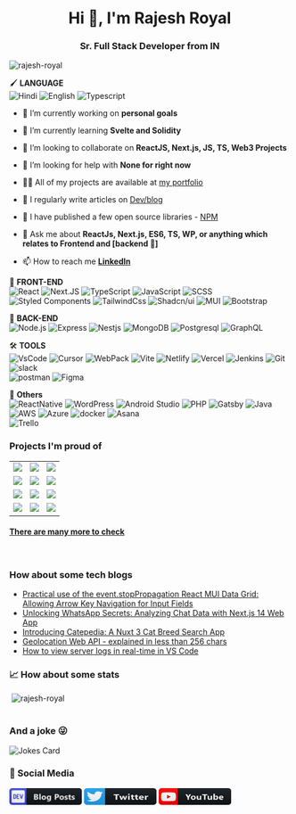 <h1 align="center">Hi 👋, I'm Rajesh Royal</h1>
<h3 align="center" align-items="center">Sr. Full Stack Developer from IN</h3>

<p align="left"> <img src="https://komarev.com/ghpvc/?username=rajesh-royal" alt="rajesh-royal" /> </p>

🖌 **LANGUAGE** <br />
![Hindi](https://img.shields.io/badge/-Hindi-orange)
![English](https://img.shields.io/badge/English-blue)
![Typescript](https://img.shields.io/badge/JavaScript-black?logo=Typescript)

- 🔭 I’m currently working on **personal goals**

- 🌱 I’m currently learning **Svelte and Solidity**

- 👯 I’m looking to collaborate on **ReactJS, Next.js, JS, TS, Web3 Projects**

- 🤝 I’m looking for help with **None for right now**

- 👨‍💻 All of my projects are available at [my portfolio](https://rajeshroyalfullstackdeveloper.vercel.app/)

- 📝 I regularly write articles on [Dev/blog](https://dev.to/rajeshroyal)
 
- 📢 I have published a few open source libraries - [NPM](https://www.npmjs.com/~rajesh896)

- 💬 Ask me about **ReactJs, Next.js, ES6, TS, WP, or anything which relates to Frontend and [backend 🙂]**

- 📫 How to reach me **[LinkedIn](https://www.linkedin.com/in/rajesh-royal)**

🌱 **FRONT-END** <br />
![React](https://img.shields.io/badge/React-black?logo=react)
![Next.JS](https://img.shields.io/badge/Next.JS-black?logo=Next.JS)
![TypeScript](https://img.shields.io/badge/TypeScript-black?logo=typescript)
![JavaScript](https://img.shields.io/badge/ES6,%20HTML5,%20CSS3-black?logo=javascript)
![SCSS](https://img.shields.io/badge/SCSS-black?logo=sass)
![Styled Components](https://img.shields.io/badge/Styled%20Components-black?logo=styled-components)
![TailwindCss](https://img.shields.io/badge/Tailwind-black?logo=Tailwindcss)
![Shadcn/ui](https://img.shields.io/badge/shadcn%2Fui-000?logo=shadcnui&logoColor=fff&style=for-the-badge)
![MUI](https://img.shields.io/badge/Material--UI-007FFF?style=for-the-badge&logo=mui&logoColor=white)
![Bootstrap](https://img.shields.io/badge/Bootstrap-black?logo=Bootstrap)

🌱 **BACK-END** <br />
![Node.js](https://img.shields.io/badge/Node.js-black?logo=node.js)
![Express](https://img.shields.io/badge/Express-black?logo=express)
![Nestjs](https://img.shields.io/badge/Nest.js-black?logo=nestjs)
![MongoDB](https://img.shields.io/badge/MongoDB-black?logo=mongodb)
![Postgresql](https://img.shields.io/badge/PostgreSQL-316192?logo=postgresql&logoColor=white)
![GraphQL](https://img.shields.io/badge/GraphQL-black?logo=graphql)

🛠 **TOOLS** <br />
![VsCode](https://img.shields.io/badge/VSCode-black?logo=visual-studio-code)
![Cursor](https://img.shields.io/badge/Cursor-Editor?logo=Cursor-Editor)
![WebPack](https://img.shields.io/badge/Webpack-black?logo=webpack)
![Vite](https://img.shields.io/badge/Vite-646CFF?style=for-the-badge&logo=Vite&logoColor=white)
![Netlify](https://img.shields.io/badge/Netlify-black?logo=netlify)
![Vercel](https://img.shields.io/badge/Vercel-000000?style=for-the-badge&logo=vercel&logoColor=white)
![Jenkins](https://img.shields.io/badge/Jenkins-black?logo=jenkins) 
![Git](https://img.shields.io/badge/Git-black?logo=git) 
![slack](https://img.shields.io/badge/Slack-black?logo=slack)	
![postman](https://img.shields.io/badge/Postman-black?logo=postman) 
![Figma](https://img.shields.io/badge/Figma-F24E1E?style=for-the-badge&logo=figma&logoColor=white)


🧯 **Others** <br />
![ReactNative](https://img.shields.io/badge/-ReactNative-61DAFB?logo=react&logoColor=white&style=for-the-badge)
![WordPress](https://img.shields.io/badge/Wordpress-black?logo=wordpress)
![Android Studio](https://img.shields.io/badge/Android%20Studio-black?logo=android-studio)
![PHP](https://img.shields.io/badge/Gatsby-black?logo=gatsby)
![Gatsby](https://img.shields.io/badge/PHP-black?logo=php)
![Java](https://img.shields.io/badge/JAVA-black?logo=java)
![AWS](https://img.shields.io/badge/AWS-black?logo=amazonwebservices)
![Azure](https://img.shields.io/badge/Azure-black?logo=Azure-DevOps)
![docker](https://img.shields.io/badge/Docker-black?logo=docker)
![Asana](https://img.shields.io/badge/Asana-black?logo=asana)	
![Trello](https://img.shields.io/badge/Trello-black?logo=trello)	

### Projects I'm proud of
<table>
  <tr>
   <td><a href="https://dashboard.3dos.io/" target="_blank"><img src="https://3dosmarketplace.s3.us-east-1.amazonaws.com/3dos_preview.png" width=240></a></td>
    <td><a href="https://github.com/Rajesh-Royal/vthumb.js" target="_blank"><img src="https://user-images.githubusercontent.com/24524924/164651028-1a35b1a9-61eb-47d9-ad70-362060f8e5c7.gif" width=240></a></td>
    <td><a href="https://github.com/Rajesh-Royal/Broprint.js" target="_blank"><img src="https://user-images.githubusercontent.com/24524924/163906729-f34e193a-e202-43ae-ba4b-c460da6cc911.gif" width=240></a></td>
  </tr>
  <tr>
    <td><a href="https://github.com/Rajesh-Royal/WYNK-Music-App-Clone" target="_blank"><img src="https://user-images.githubusercontent.com/24524924/169729910-1fef9c22-52a3-4586-8876-913e1a9c9c60.gif" width=240></a></td>
    <td><a href="https://github.com/Rajesh-Royal/Employee-Management-Dashboard" target="_blank"><img src="https://user-images.githubusercontent.com/24524924/173211713-7fd30316-6e16-451d-b6f0-61783bc2e8b3.png" width=240></a></td>
    <td><a href="https://github.com/Rajesh-Royal/video-chat-one-to-one-node-js" target="_blank"><img src="https://user-images.githubusercontent.com/24524924/110233509-67294f00-7f4a-11eb-9dc8-0c4e1424b860.png" width=240 ></a></td>
  </tr>
  <tr>
    <td><a href="https://brettjosh.com/" target="_blank"><img src="https://screenshot-proxy.netlify.app/f_avif,w_336/https://d33wubrfki0l68.cloudfront.net/62bc498bd3f6e20009cc3889/screenshot_2022-06-29-12-47-04-0000.png" width=240></a></td>
    <td><a href="https://github.com/Rajesh-Royal/developer-portfolio-blog-ecommerce" target="_blank"><img src="https://github.com/Rajesh-Royal/developer-portfolio-blog-ecommerce/raw/develop/src/images/final%20screenshot%20readme%20preview.jpg" width=240></a></td>
    <td><a href="https://github.com/Rajesh-Royal/car-bidding-system-react" target="_blank"><img src="https://github.com/Rajesh-Royal/car-bidding-system-react/raw/develop/src/assets/images/CarBiddingProjectImage.png" width=240 ></a></td>
  </tr>
  <tr>
   <td><a href="https://github.com/Rajesh-Royal/netflix-frontend-clone" target="_blank"><img src="https://github.com/Rajesh-Royal/netflix-frontend-clone/raw/master/images/final%20screenshot%20readme%20preview.jpg" width=240 ></a></td>
  <td><a href="https://g5-tv-app.netlify.app/" target="_blank"><img src="https://user-images.githubusercontent.com/24524924/202086544-bf99333f-d061-4353-8de3-e3d95d9985fe.gif" width=240></a></td>
   <td><a href="https://github.com/Rajesh-Royal/wordlEther" target="_blank"><img src="https://user-images.githubusercontent.com/24524924/207074243-36c2d4d5-f959-417d-8e67-6305dc185cab.png" width=240></a></td>

  </tr>
 </table>

 #### [There are many more to check](https://github.com/Rajesh-Royal?tab=repositories)
 &nbsp;

### How about some tech blogs
<!-- BLOG-POST-LIST:START -->
- [Practical use of the event.stopPropagation React MUI Data Grid: Allowing Arrow Key Navigation for Input Fields](https://dev.to/rajeshroyal/practical-use-of-the-eventstoppropagation-react-mui-data-grid-allowing-arrow-key-navigation-for-571a)
- [Unlocking WhatsApp Secrets: Analyzing Chat Data with Next.js 14 Web App](https://dev.to/rajeshroyal/unlocking-whatsapp-secrets-analyzing-chat-data-with-nextjs-14-web-app-489i)
- [Introducing Catepedia: A Nuxt 3 Cat Breed Search App](https://dev.to/rajeshroyal/introducing-catepedia-a-nuxt-3-cat-breed-search-app-5fkm)
- [Geolocation Web API - explained in less than 256 chars](https://dev.to/rajeshroyal/geolocation-web-api-explained-in-less-than-256-chars-45o4)
- [How to view server logs in real-time in VS Code](https://dev.to/rajeshroyal/how-to-view-server-logs-in-real-time-in-vs-code-26he)
<!-- BLOG-POST-LIST:END -->


### 📈 How about some stats
<div align="left">&nbsp;<img align="center" src="https://github-readme-stats.vercel.app/api?username=rajesh-royal&show_icons=true" alt="rajesh-royal" /></div>
<br/>

### And a joke 😜
![Jokes Card](https://readme-jokes.vercel.app/api?hideBorder)

### 📱 Social Media
<p align="left">
<a href="https://dev.to/rajeshroyal" target="blank"><img align="center" src="https://github.com/MikeCodesDotNET/ColoredBadges/blob/master/svg/blogs/devto.svg" alt="rajeshroyal" height="30" width="130" /></a>
<a href="https://twitter.com/raj_896" target="blank"><img align="center" src="https://github.com/MikeCodesDotNET/ColoredBadges/blob/master/svg/social/twitter.svg" alt="raj_896" height="30" width="130" /></a>
<a href="https://www.youtube.com/channel/UCBb97XjrfMYbUTh5bPzEn7g" target="blank"><img align="center" src="https://github.com/MikeCodesDotNET/ColoredBadges/blob/master/svg/streaming/youtube.svg" alt="ucp_2dqfxjvlamkwwsoidrqw" height="30" width="130" /></a>
</p>
